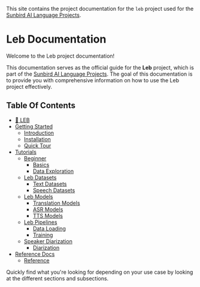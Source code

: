 This site contains the project documentation for the `leb` project used for the [Sunbird AI Language Projects](https://sunbird.ai/portfolio/african-languages/).


# Leb Documentation

Welcome to the Leb project documentation!

This documentation serves as the official guide for the **Leb** project, which is part of the [Sunbird AI Language Projects](https://sunbird.ai/portfolio/african-languages/). The goal of this documentation is to provide you with comprehensive information on how to use the Leb project effectively.

## Table Of Contents

- [💬 LEB](index.md)
- [Getting Started](#getting-started)
    - [Introduction](tutorials/01-introduction.md)
    - [Installation](tutorials/02-installation.md)
    - [Quick Tour](tutorials/03-quick-tour.md)
- [Tutorials](#tutorials)
    - [Beginner](#beginner)
        - [Basics](tutorials/04-basics.md)
        - [Data Exploration](tutorials/05-data-exploration.md)
    - [Leb Datasets](#leb-datasets)
        - [Text Datasets](tutorials/06-text-datasets.md)
        - [Speech Datasets](tutorials/07-speech-datasets.md)
    - [Leb Models](#leb-models)
        - [Translation Models](tutorials/08-translation-models.md)
        - [ASR Models](tutorials/09-asr-models.md)
        - [TTS Models](tutorials/10-tts-models.md)
    - [Leb Pipelines](#leb-pipelines)
        - [Data Loading](tutorials/11-data-loading.md)
        - [Training](tutorials/12-training.md)
    - [Speaker Diarization](#diarization)
        - [Diarization](tutorials/13-diarization.md)
- [Reference Docs](#reference)
    - [Reference](reference.md)

Quickly find what you're looking for depending on your use case by looking at the different sections and subsections.


